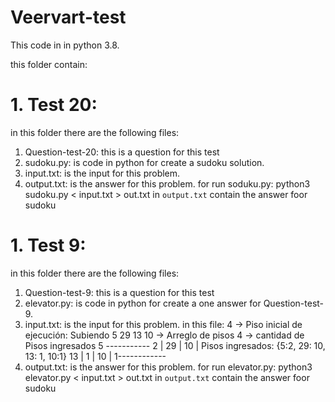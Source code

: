 # Veervart-test
This code in in python 3.8.

this folder contain:
# 1. Test 20:
in this folder there are the following files:
1. Question-test-20: this is a question for this test
2. sudoku.py: is code in python for create a sudoku solution.
3. input.txt: is the input for this problem.
4. output.txt: is the answer for this problem.
for run soduku.py:
python3 sudoku.py < input.txt > out.txt
in `output.txt` contain the answer foor sudoku

# 1. Test 9:
in this folder there are the following files:
1. Question-test-9: this is a question for this test
2. elevator.py: is code in python for create a one answer for Question-test-9.
3. input.txt: is the input for this problem.
   in this file:
   4 -> Piso inicial de ejecución:
   Subiendo
   5 29 13 10 -> Arreglo de pisos
   4 -> cantidad de Pisos ingresados
   5 -----------
   2           |
   29          |
   10          |       Pisos ingresados: {5:2, 29: 10, 13: 1, 10:1}
   13          |
   1           |
   10          |
   1------------
5. output.txt: is the answer for this problem.
for run elevator.py:
python3 elevator.py < input.txt > out.txt
in `output.txt` contain the answer foor sudoku

